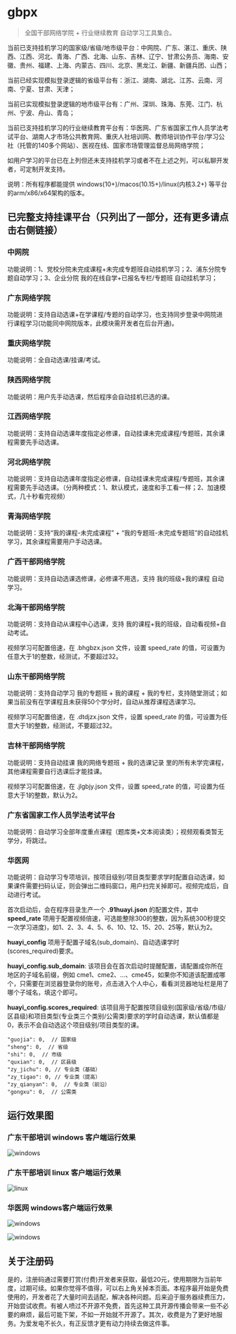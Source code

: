 # gbpx

> 全国干部网络学院 + 行业继续教育 自动学习工具集合。

当前已支持挂机学习的国家级/省级/地市级平台：中网院、广东、湛江、重庆、陕西、江西、河北、青海、广西、北海、山东、吉林、辽宁、甘肃公务员、海南、安徽、贵州、福建、上海、内蒙古、四川、北京、黑龙江、新疆、新疆兵团、山西；

当前已经实现模拟登录逻辑的省级平台有：浙江、湖南、湖北、江苏、云南、河南、宁夏、甘肃、天津；

当前已实现模拟登录逻辑的地市级平台有：广州、深圳、珠海、东莞、江门、杭州、宁波、舟山、青岛；

当前已支持挂机学习的行业继续教育平台有：华医网、广东省国家工作人员学法考试平台、湖南人才市场公共教育网、重庆人社培训网、教师培训协作平台/学习公社（托管的140多个网站）、医视在线、国家市场管理监督总局网络学院；

如用户学习的平台已在上列但还未支持挂机学习或者不在上述之列，可以私聊开发者，可定制开发支持。


说明：所有程序都能提供 windows(10+)/macos(10.15+)/linux(内核3.2+) 等平台的arm/x86/x64架构的版本。

## 已完整支持挂课平台（只列出了一部分，还有更多请点击右侧链接）

### 中网院

功能说明：1、党校分院未完成课程+未完成专题班自动挂机学习；2、浦东分院专题自动学习；3、企业分院 我的在线自学+已报名专栏/专题班 自动挂机学习；

### 广东网络学院

功能说明：支持自动选课+在学课程/专题的自动学习，也支持同步登录中网院进行课程学习(功能同中网院版本，此模块需开发者在后台开通)。

### 重庆网络学院

功能说明：全自动选课/挂课/考试。

### 陕西网络学院

功能说明：用户先手动选课，然后程序会自动挂机已选的课。

### 江西网络学院

功能说明：支持自动选课年度指定必修课，自动挂课未完成课程/专题班，其余课程需要先手动选课。

### 河北网络学院

功能说明：支持自动选课年度指定必修课，自动挂课未完成课程/专题班，其余课程需要先手动选课。（分两种模式：1、默认模式，速度和手工看一样；2、加速模式，几十秒看完视频）

### 青海网络学院

功能说明：支持“我的课程-未完成课程” + “我的专题班-未完成专题班”的自动挂机学习，其余课程需要用户手动选课。

### 广西干部网络学院

功能说明：支持自动选课选修课，必修课不用选，支持 我的班级+我的课程 自动学习。

### 北海干部网络学院

功能说明：支持自动从课程中心选课，支持 我的课程+我的班级，自动看视频+自动考试。

视频学习可配置倍速，在 .bhgbzx.json 文件，设置 speed_rate 的值，可设置为任意大于1的整数，经测试，不要超过32。

### 山东干部网络学院

功能说明：支持自动学习 我的专题班 + 我的课程 + 我的专栏，支持随堂测试；如果当前没有在学课程且未获得50个学分时，自动从推荐课程选课学习。

视频学习可配置倍速，在 .dtdjzx.json 文件，设置 speed_rate 的值，可设置为任意大于1的整数，经测试，不要超过32。

### 吉林干部网络学院

功能说明：支持自动挂课 我的网络专题班 + 我的选课记录 里的所有未学完课程，其他课程需要自行选课后才能挂课。

视频学习可配置倍速，在 .jlgbjy.json 文件，设置 speed_rate 的值，可设置为任意大于1的整数，默认为2。

### 广东省国家工作人员学法考试平台

功能说明：自动学习全部年度重点课程（题库类+文本阅读类）；视频观看类暂无学分，将跳过。

### 华医网 

功能说明：自动学习专项培训，按项目级别/项目类型要求学时配置自动选课，如果课件需要扫码认证，则会弹出二维码窗口，用户扫完关掉即可。视频完成后，自动进行考试。

首次启动后，会在程序目录生产一个 **.91huayi.json** 的配置文件，其中 **speed_rate** 项用于配置视频倍速，可选能整除300的整数，因为系统300秒提交一次学习进度)，如1、2、3、4、5、6、10、12、15、20、25等，默认为2。 

**huayi_config** 项用于配置子域名(sub_domain)、自动选课学时(scores_required)要求。

**huayi_config.sub_domain**: 该项目会在首次启动时提醒配置，请配置成你所在地区的子域名前缀，例如 cme1、cme2、...、cme45，如果你不知道该配置成哪个，只需要在浏览器登录你的账号，点击进入个人中心，看看浏览器地址栏是用了哪个子域名，填这个即可。

**huayi_config.scores_required**: 该项目用于配置按项目级别(国家级/省级/市级/区县级)和项目类型(专业类三个类别/公需类)要求的学时自动选课，默认值都是0，表示不会自动选这个项目级别/项目类型的课。

```
"guojia": 0,  // 国家级
"sheng": 0,  // 省级
"shi": 0,  // 市级
"quxian": 0,  // 区县级
"zy_jichu": 0, // 专业类（基础）
"zy_tigao": 0, // 专业类（提高）
"zy_qianyan": 0,  // 专业类（前沿）
"gongxu": 0,  // 公需类
```


## 运行效果图

### 广东干部培训 windows 客户端运行效果

![windows](win.png)


### 广东干部培训 linux 客户端运行效果

![linux](linux.png)


### 华医网 windows客户端运行效果

![windows](huayi_win.png)

![windows](huayi_win_2.png)


## 关于注册码

是的，注册码通过需要打赏(付费)开发者来获取，最低20元，使用期限为当前年度，过期可续。如果你觉得不值得，可以右上角关掉本页面。本程序最开始是免费使用的，开发者花了大量时间去适配，解决各种问题。后来迫于服务器续费压力，开始尝试收费。有被人喷过不开源不免费，首先这种工具开源传播会带来一些不必要的麻烦，最后可能下架，不如一开始就不开源了。其次，收费是为了更好地服务。为爱发电不长久，有正反馈才更有动力持续去做这件事。

